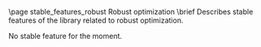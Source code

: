 \page stable_features_robust Robust optimization
\brief Describes stable features of the library related to robust optimization.

No stable feature for the moment.